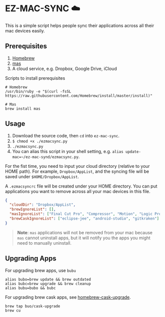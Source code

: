 # EZ-MAC-SYNC ☁️

This is a simple script helps people sync their applications across all their mac devices easily.

## Prerequisites

1. [Homebrew](https://brew.sh/)
2. [mas](https://github.com/mas-cli/mas)
3. A cloud service, e.g. Dropbox, Google Drive, iCloud

Scripts to install prerequisites

```shell
# Homebrew
/usr/bin/ruby -e "$(curl -fsSL https://raw.githubusercontent.com/Homebrew/install/master/install)"

# Mas
brew install mas
```

## Usage

1. Download the source code, then `cd` into `ez-mac-sync`.
2. `$ chmod +x ./ezmacsync.py`
3. `./ezmacsync.py`
4. You can alias this script in your shell setting, e.g. `alias update-mac=~/ez-mac-synd/ezmacsync.py`.

For the fist time, you need to input your cloud directory (relative to your HOME path). For example, `Dropbox/AppList`, and the syncing file will be saved under `$HOME/Dropbox/AppList`.

A `.ezmacsyncrc` file will be created under your HOME directory. You can put applications you want to remove across all your mac devices in this file.

```json
{
  "cloudDir": "Dropbox/AppList",
  "brewIgnoreList": [],
  "masIgnoreList": ["Final Cut Pro", "Compressor", "Motion", "Logic Pro X", "MainStage 3"],
  "brewCaskIgnoreList": ["eclipse-jee", "android-studio", "gitkraken"]
}
```

> **Note**: `mas` applications will not be removed from your mac because `mas` cannot uninstall apps, but it will notify you the apps you might need to manually uninstall.

## Upgrading Apps

For upgrading brew apps, use `bubu`

```shell
alias bubo=brew update && brew outdated
alias bubc=brew upgrade && brew cleanup
alias bubu=bubo && bubc
```

For upgrading brew cask apps, see [homebrew-cask-upgrade](https://github.com/buo/homebrew-cask-upgrade).

```shell
brew tap buo/cask-upgrade
brew cu
```
